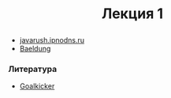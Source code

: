 # <p align="center">Лекция 1</p>

- [javarush.ipnodns.ru](https://javarush.ipnodns.ru/)
- [Baeldung](https://www.baeldung.com/)

### Литература

- [Goalkicker](https://books.goalkicker.com/JavaBook/ )


